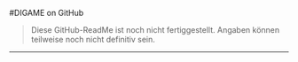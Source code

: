 #DIGAME
on GitHub

> Diese GitHub-ReadMe ist noch nicht fertiggestellt. Angaben können teilweise noch nicht definitiv sein. 

***

[Anleitung DIGAME]: http://digame.zem.ch
[gitflow-extensions]: https://github.com/nvie/gitflow
